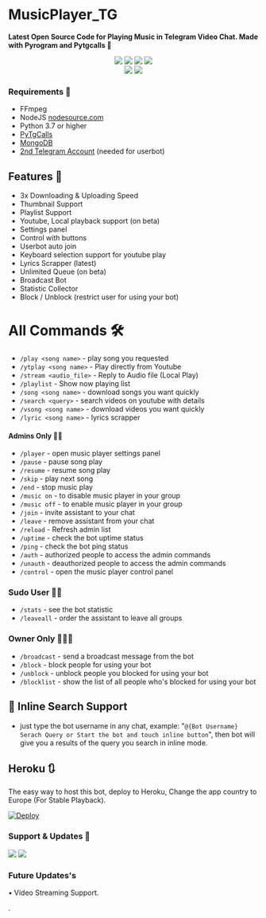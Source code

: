 # MusicPlayer_TG
<b>Latest Open Source Code for Playing Music in Telegram Video Chat. Made with Pyrogram and Pytgcalls 💖
</b>

<p align="center">
    <a href="https://www.python.org/" alt="made-with-python"> <img src="https://img.shields.io/badge/Made%20with-Python-black.svg?style=flat-square&logo=python&logoColor=yellow&color=green" /></a>
    <a href="https://github.com/Abhijith-Sudhakaran/MusicPlayer_TG/graphs/commit-activity" alt="Maintenance"> <img src="https://img.shields.io/badge/Maintained%3F-yes-green.svg?style=flat-square" /></a>
    <a href="https://github.com/Abhijith-Sudhakaran/MusicPlayer_TG/commits/main"> <img src="https://img.shields.io/github/last-commit/Abhijith-Sudhakaran/MusicPlayer_TG?color=red&logo=github&logoColor=blue&style=flat-square" /></a>
    <a href="https://github.com/Abhijith-Sudhakaran/MusicPlayer_TG/issues"> <img src="https://img.shields.io/github/issues/Abhijith-Sudhakaran/MusicPlayer_TG?color=red&logo=github&logoColor=blue&style=flat-square" /></a><br>
    <a href="https://github.com/Abhijith-Sudhakaran/MusicPlayer_TG/network/members"> <img src="https://img.shields.io/github/forks/Abhijith-Sudhakaran/MusicPlayer_TG?color=red&logo=github&logoColor=blue&style=flat-square" /></a>  
    <a href="https://github.com/Abhijith-Sudhakaran/MusicPlayer_TG/network/members"> <img src="https://img.shields.io/github/stars/Abhijith-Sudhakaran/MusicPlayer_TG?color=red&logo=github&logoColor=blue&style=flat-square" /></a>  
</p>

<h3>Requirements 📝</h3>

- FFmpeg
- NodeJS [nodesource.com](https://nodesource.com/)
- Python 3.7 or higher
- [PyTgCalls](https://github.com/pytgcalls/pytgcalls)
- [MongoDB](https://cloud.mongodb.com/)
- [2nd Telegram Account](https://telegram.org/blog/themes-accounts#multiple-accounts) (needed for userbot)


## Features 🔮

- 3x Downloading & Uploading Speed
- Thumbnail Support
- Playlist Support
- Youtube, Local playback support (on beta)
- Settings panel
- Control with buttons
- Userbot auto join
- Keyboard selection support for youtube play
- Lyrics Scrapper (latest)
- Unlimited Queue (on beta)
- Broadcast Bot
- Statistic Collector
- Block / Unblock (restrict user for using your bot)

<h1> All Commands 🛠 </h1>

- `/play <song name>` - play song you requested
- `/ytplay <song name>` - Play directly from Youtube
- `/stream <audio_file>` - Reply to Audio file (Local Play)
- `/playlist` - Show now playing list
- `/song <song name>` - download songs you want quickly
- `/search <query>` - search videos on youtube with details
- `/vsong <song name>` - download videos you want quickly
- `/lyric <song name>` - lyrics scrapper

#### Admins Only 👷‍♂️
- `/player` - open music player settings panel
- `/pause` - pause song play
- `/resume` - resume song play
- `/skip` - play next song
- `/end` - stop music play
- `/music on` - to disable music player in your group
- `/music off` - to enable music player in your group
- `/join` - invite assistant to your chat
- `/leave` - remove assistant from your chat
- `/reload` - Refresh admin list
- `/uptime` - check the bot uptime status
- `/ping` - check the bot ping status
- `/auth` - authorized people to access the admin commands
- `/unauth` - deauthorized people to access the admin commands
- `/control` - open the music player control panel

### Sudo User 🧙‍♂️
- `/stats` - see the bot statistic
- `/leaveall` - order the assistant to leave all groups

### Owner Only 👨🏻‍✈️
- `/broadcast` - send a broadcast message from the bot
- `/block` - block people for using your bot
- `/unblock` - unblock people you blocked for using your bot
- `/blocklist` - show the list of all people who's blocked for using your bot

## 🔎 Inline Search Support
- just type the bot username in any chat, example: "`@{Bot Username} Serach Query or Start the bot and touch inline button`", then bot will give you a results of the query you search in inline mode.

## Heroku 🔃
The easy way to host this bot, deploy to Heroku, Change the app country to Europe (For Stable Playback).

[![Deploy](https://www.herokucdn.com/deploy/button.svg)](https://heroku.com/deploy?template=https://github.com/Abhijith-Sudhakaran/MusicPlayer_TG)

### Support & Updates 🎑
<a href="https://t.me/{GROUP_SUPPORT}"><img src="https://img.shields.io/badge/Join-Group%20Support-blue.svg?style=for-the-badge&logo=Telegram"></a> <a href="https://t.me/{GROUP_SUPPORT}"><img src="https://img.shields.io/badge/Join-Updates%20Channel-blue.svg?style=for-the-badge&logo=Telegram"></a>

### Future Updates's
• Video Streaming Support. 

.
